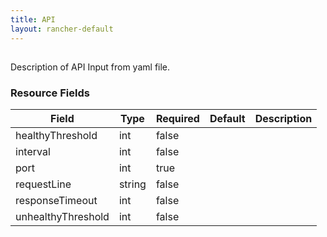 ```yaml
---
title: API
layout: rancher-default
---
```


## <no value>

Description of API Input from yaml file. 
​​
### Resource Fields

Field | Type | Required | Default | Description
---|---|---|---|---
healthyThreshold | int | false | <no value> | 
interval | int | false | <no value> | 
port | int | true | <no value> | 
requestLine | string | false | <no value> | 
responseTimeout | int | false | <no value> | 
unhealthyThreshold | int | false | <no value> | 

